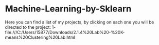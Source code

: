 # Machine-Learning-by-Sklearn

Here you can find a list of my projects, by clicking on each one you will be directed to the project:
1- file:///C:/Users/15877/Downloads/2.1.4%20Lab%20-%20K-means%20Clustering%20Lab.html 

